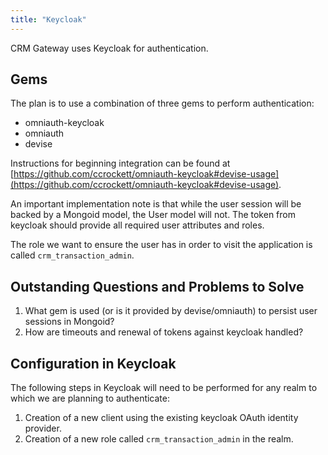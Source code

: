 ```yaml
---
title: "Keycloak"
---
```


CRM Gateway uses Keycloak for authentication.

## Gems

The plan is to use a combination of three gems to perform authentication:

- omniauth-keycloak
- omniauth
- devise

Instructions for beginning integration can be found at [https://github.com/ccrockett/omniauth-keycloak#devise-usage](https://github.com/ccrockett/omniauth-keycloak#devise-usage).

An important implementation note is that while the user session will be backed by a Mongoid model, the User model will not. The token from keycloak should provide all required user attributes and roles.

The role we want to ensure the user has in order to visit the application is called `crm_transaction_admin`.

## Outstanding Questions and Problems to Solve

1. What gem is used (or is it provided by devise/omniauth) to persist user sessions in Mongoid?
2. How are timeouts and renewal of tokens against keycloak handled?

## Configuration in Keycloak

The following steps in Keycloak will need to be performed for any realm to which we are planning to authenticate:

1. Creation of a new client using the existing keycloak OAuth identity provider.
2. Creation of a new role called `crm_transaction_admin` in the realm.
